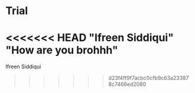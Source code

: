 # Trial
<<<<<<< HEAD
"Ifreen Siddiqui"
"How are you brohhh"
=======
Ifreen Siddiqui
>>>>>>> d23f4ff9f7acbc0cfb9c63a233878c7466ed2080

